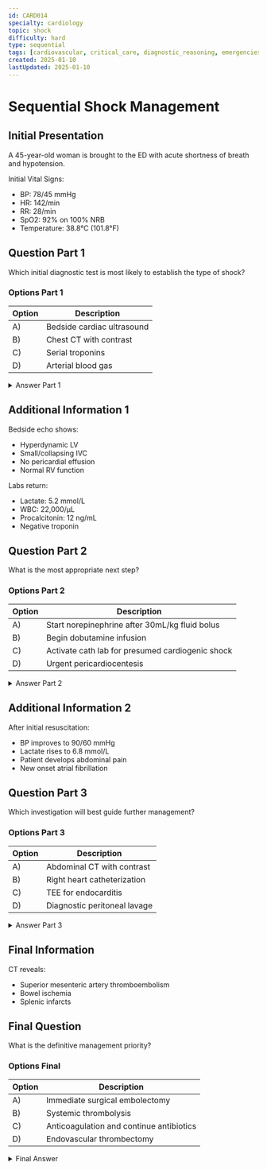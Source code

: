 ```yaml
---
id: CARD014
specialty: cardiology
topic: shock
difficulty: hard
type: sequential
tags: [cardiovascular, critical_care, diagnostic_reasoning, emergencies, copilot01]
created: 2025-01-10
lastUpdated: 2025-01-10
---
```


# Sequential Shock Management

## Initial Presentation
A 45-year-old woman is brought to the ED with acute shortness of breath and hypotension.

Initial Vital Signs:
- BP: 78/45 mmHg
- HR: 142/min
- RR: 28/min
- SpO2: 92% on 100% NRB
- Temperature: 38.8°C (101.8°F)

## Question Part 1
Which initial diagnostic test is most likely to establish the type of shock?

### Options Part 1
| Option | Description |
|--------|-------------|
| A)     | Bedside cardiac ultrasound |
| B)     | Chest CT with contrast |
| C)     | Serial troponins |
| D)     | Arterial blood gas |

<details>
<summary>Answer Part 1</summary>
A) Bedside cardiac ultrasound - Rapidly differentiates between major shock types
</details>

## Additional Information 1
Bedside echo shows:
- Hyperdynamic LV
- Small/collapsing IVC
- No pericardial effusion
- Normal RV function

Labs return:
- Lactate: 5.2 mmol/L
- WBC: 22,000/µL
- Procalcitonin: 12 ng/mL
- Negative troponin

## Question Part 2
What is the most appropriate next step?

### Options Part 2
| Option | Description |
|--------|-------------|
| A)     | Start norepinephrine after 30mL/kg fluid bolus |
| B)     | Begin dobutamine infusion |
| C)     | Activate cath lab for presumed cardiogenic shock |
| D)     | Urgent pericardiocentesis |

<details>
<summary>Answer Part 2</summary>
A) Start norepinephrine after 30mL/kg fluid bolus - Classic septic shock presentation
</details>

## Additional Information 2
After initial resuscitation:
- BP improves to 90/60 mmHg
- Lactate rises to 6.8 mmol/L
- Patient develops abdominal pain
- New onset atrial fibrillation

## Question Part 3
Which investigation will best guide further management?

### Options Part 3
| Option | Description |
|--------|-------------|
| A)     | Abdominal CT with contrast |
| B)     | Right heart catheterization |
| C)     | TEE for endocarditis |
| D)     | Diagnostic peritoneal lavage |

<details>
<summary>Answer Part 3</summary>
A) Abdominal CT with contrast - To identify potential abdominal source given new symptoms
</details>

## Final Information
CT reveals:
- Superior mesenteric artery thromboembolism
- Bowel ischemia
- Splenic infarcts

## Final Question
What is the definitive management priority?

### Options Final
| Option | Description |
|--------|-------------|
| A)     | Immediate surgical embolectomy |
| B)     | Systemic thrombolysis |
| C)     | Anticoagulation and continue antibiotics |
| D)     | Endovascular thrombectomy |

<details>
<summary>Final Answer</summary>

## Correct Answer
A

## Explanation
This case evolved from apparent septic shock to reveal embolic complications:

1. Key Decision Points:
   - Initial shock assessment (echo)
   - Appropriate early resuscitation
   - Recognition of evolving features
   - Identification of surgical emergency

2. Why surgical embolectomy (A) is optimal:
   - Acute mesenteric ischemia requires immediate revascularization
   - Associated with bowel necrosis
   - Time-critical for survival
   - Allows direct bowel assessment

3. Why other options fail:
   - B) Too high risk, inadequate for established ischemia
   - C) Insufficient for acute arterial occlusion
   - D) Delays definitive bowel assessment

4. Learning Points:
   - Shock can have multiple/evolving components
   - New AF as source of embolism
   - Importance of serial reassessment
   - Value of systematic shock workup
   - Recognition of surgical emergencies

## References
- NEJM 2023: "Acute Mesenteric Ischemia"
- Circulation 2022: "Evolving Shock Syndromes"
- Journal of Trauma 2021: "Surgical Emergencies in Critical Care"
</details>
